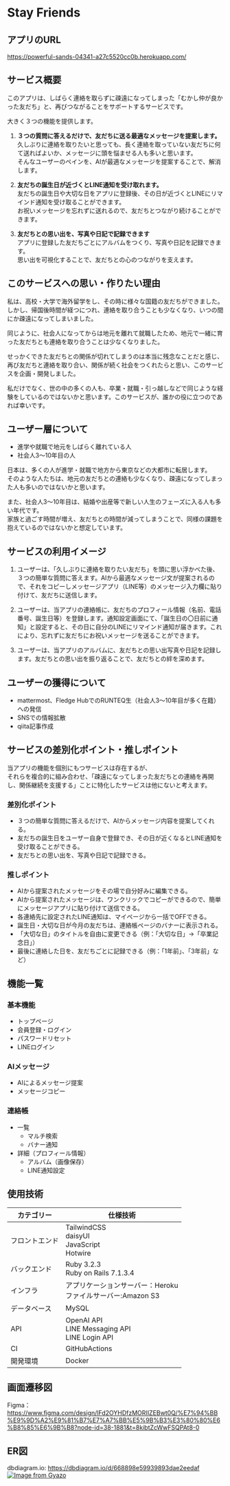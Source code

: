 # Stay Friends
## アプリのURL
https://powerful-sands-04341-a27c5520cc0b.herokuapp.com/

## サービス概要
このアプリは、しばらく連絡を取らずに疎遠になってしまった「むかし仲が良かった友だち」と、再びつながることをサポートするサービスです。  

大きく３つの機能を提供します。
1. **３つの質問に答えるだけで、友だちに送る最適なメッセージを提案します。**  
久しぶりに連絡を取りたいと思っても、長く連絡を取っていない友だちに何て送ればよいか、メッセージに頭を悩ませる人も多いと思います。  
そんなユーザーのペインを、AIが最適なメッセージを提案することで、解消します。

2. **友だちの誕生日が近づくとLINE通知を受け取れます。**  
友だちの誕生日や大切な日をアプリに登録後、その日が近づくとLINEにリマインド通知を受け取ることができます。  
お祝いメッセージを忘れずに送れるので、友だちとつながり続けることができます。

3. **友だちとの思い出を、写真や日記で記録できます**  
アプリに登録した友だちごとにアルバムをつくり、写真や日記を記録できます。  
思い出を可視化することで、友だちとの心のつながりを支えます。

## このサービスへの思い・作りたい理由
私は、高校・大学で海外留学をし、その時に様々な国籍の友だちができました。  
しかし、帰国後時間が経つにつれ、連絡を取り合うことも少なくなり、いつの間にか疎遠になってしまいました。  

同じように、社会人になってからは地元を離れて就職したため、地元で一緒に育った友だちとも連絡を取り合うことは少なくなりました。

せっかくできた友だちとの関係が切れてしまうのは本当に残念なことだと感じ、再び友だちと連絡を取り合い、関係が続く社会をつくれたらと思い、このサービスを企画・開発しました。

私だけでなく、世の中の多くの人も、卒業・就職・引っ越しなどで同じような経験をしているのではないかと思います。このサービスが、誰かの役に立つのであれば幸いです。

## ユーザー層について
- 進学や就職で地元をしばらく離れている人
- 社会人3～10年目の人

日本は、多くの人が進学・就職で地方から東京などの大都市に転居します。  
そのような人たちは、地元の友だちとの連絡も少なくなり、疎遠になってしまった人も多いのではないかと思います。

また、社会人3～10年目は、結婚や出産等で新しい人生のフェーズに入る人も多い年代です。  
家族と過ごす時間が増え、友だちとの時間が減ってしまうことで、同様の課題を抱えているのではないかと想定しています。

## サービスの利用イメージ
1. ユーザーは、「久しぶりに連絡を取りたい友だち」を頭に思い浮かべた後、３つの簡単な質問に答えます。AIから最適なメッセージ文が提案されるので、それをコピーしメッセージアプリ（LINE等）のメッセージ入力欄に貼り付けて、友だちに送信します。

2. ユーザーは、当アプリの連絡帳に、友だちのプロフィール情報（名前、電話番号、誕生日等）を登録します。通知設定画面にて、「誕生日の〇日前に通知」と設定すると、その日に自分のLINEにリマインド通知が届きます。これにより、忘れずに友だちにお祝いメッセージを送ることができます。

3. ユーザーは、当アプリのアルバムに、友だちとの思い出写真や日記を記録します。友だちとの思い出を振り返ることで、友だちとの絆を深めます。

## ユーザーの獲得について

- mattermost、Fledge HubでのRUNTEQ生（社会人3～10年目が多く在籍）への発信
- SNSでの情報拡散
- qiita記事作成


## サービスの差別化ポイント・推しポイント

当アプリの機能を個別にもつサービスは存在するが、  
それらを複合的に組み合わせ、「疎遠になってしまった友だちとの連絡を再開し、関係継続を支援する」ことに特化したサービスは他にないと考えます。

### 差別化ポイント
- ３つの簡単な質問に答えるだけで、AIからメッセージ内容を提案してくれる。
- 友だちの誕生日をユーザー自身で登録でき、その日が近くなるとLINE通知を受け取ることができる。
- 友だちとの思い出を、写真や日記で記録できる。

### 推しポイント
- AIから提案されたメッセージをその場で自分好みに編集できる。
- AIから提案されたメッセージは、ワンクリックでコピーができるので、簡単にメッセージアプリに貼り付けて送信できる。
- 各連絡先に設定されたLINE通知は、マイページから一括でOFFできる。
- 誕生日・大切な日が今月の友だちは、連絡帳ページのバナーに表示される。
- 「大切な日」のタイトルを自由に変更できる（例：「大切な日」→「卒業記念日」）
- 最後に連絡した日を、友だちごとに記録できる（例：「1年前」、「3年前」など）

## 機能一覧
### 基本機能
  - トップページ
  - 会員登録・ログイン
  - パスワードリセット
  - LINEログイン

### AIメッセージ
  - AIによるメッセージ提案
  - メッセージコピー

### 連絡帳
  - 一覧
    - マルチ検索
    - バナー通知
  - 詳細（プロフィール情報）
    - アルバム（画像保存）
    - LINE通知設定

## 使用技術

| カテゴリー | 仕様技術 |
| - | - |
| フロントエンド | TailwindCSS<br>daisyUI<br>JavaScript<br>Hotwire |
| バックエンド | Ruby 3.2.3<br>Ruby on Rails 7.1.3.4|
| インフラ | アプリケーションサーバー：Heroku<br>ファイルサーバー:Amazon S3 |
| データベース | MySQL |
| API | OpenAI API<br>LINE Messaging API<br>LINE Login API |
| CI | GitHubActions |
| 開発環境 | Docker |

## 画面遷移図
Figma：https://www.figma.com/design/lFd2OYHDfzMORIIZEBwt0Q/%E7%94%BB%E9%9D%A2%E9%81%B7%E7%A7%BB%E5%9B%B3%E3%80%80%E6%B8%85%E6%9B%B8?node-id=38-1881&t=8kibtZcWwFSQPAt8-0

## ER図
dbdiagram.io: https://dbdiagram.io/d/668898e59939893dae2eedaf
[![Image from Gyazo](https://i.gyazo.com/bc2e89e4e57afaca9f65166f2a1ac8ad.png)](https://gyazo.com/bc2e89e4e57afaca9f65166f2a1ac8ad)